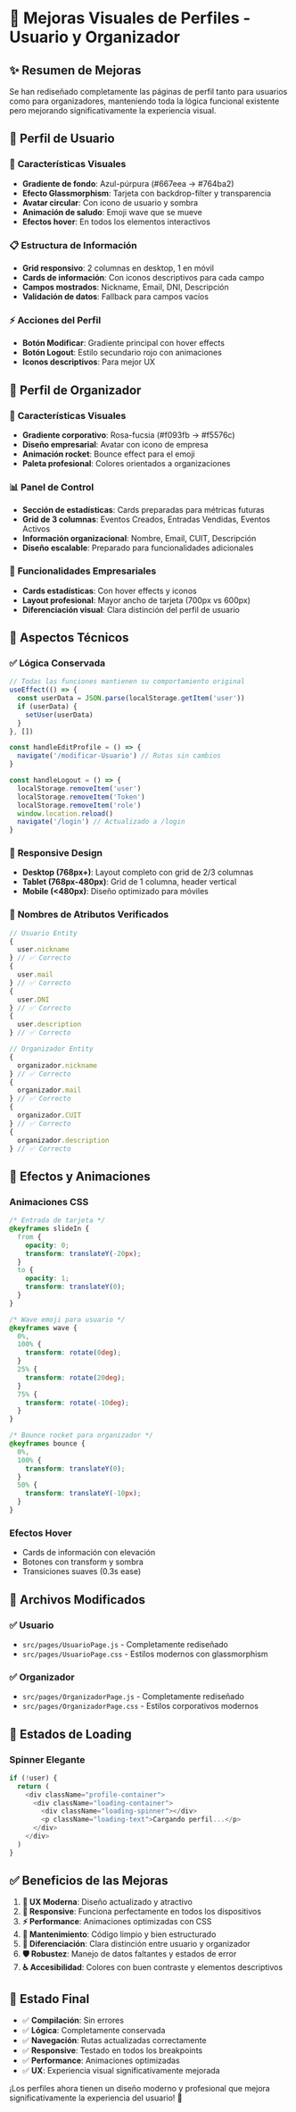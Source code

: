 # 🎨 Mejoras Visuales de Perfiles - Usuario y Organizador

## ✨ Resumen de Mejoras

Se han rediseñado completamente las páginas de perfil tanto para usuarios como para organizadores, manteniendo toda la lógica funcional existente pero mejorando significativamente la experiencia visual.

## 👤 **Perfil de Usuario**

### 🎨 **Características Visuales**

- **Gradiente de fondo**: Azul-púrpura (#667eea → #764ba2)
- **Efecto Glassmorphism**: Tarjeta con backdrop-filter y transparencia
- **Avatar circular**: Con icono de usuario y sombra
- **Animación de saludo**: Emoji wave que se mueve
- **Efectos hover**: En todos los elementos interactivos

### 📋 **Estructura de Información**

- **Grid responsivo**: 2 columnas en desktop, 1 en móvil
- **Cards de información**: Con iconos descriptivos para cada campo
- **Campos mostrados**: Nickname, Email, DNI, Descripción
- **Validación de datos**: Fallback para campos vacíos

### ⚡ **Acciones del Perfil**

- **Botón Modificar**: Gradiente principal con hover effects
- **Botón Logout**: Estilo secundario rojo con animaciones
- **Iconos descriptivos**: Para mejor UX

## 🏢 **Perfil de Organizador**

### 🎨 **Características Visuales**

- **Gradiente corporativo**: Rosa-fucsia (#f093fb → #f5576c)
- **Diseño empresarial**: Avatar con icono de empresa
- **Animación rocket**: Bounce effect para el emoji
- **Paleta profesional**: Colores orientados a organizaciones

### 📊 **Panel de Control**

- **Sección de estadísticas**: Cards preparadas para métricas futuras
- **Grid de 3 columnas**: Eventos Creados, Entradas Vendidas, Eventos Activos
- **Información organizacional**: Nombre, Email, CUIT, Descripción
- **Diseño escalable**: Preparado para funcionalidades adicionales

### 🚀 **Funcionalidades Empresariales**

- **Cards estadísticas**: Con hover effects y iconos
- **Layout profesional**: Mayor ancho de tarjeta (700px vs 600px)
- **Diferenciación visual**: Clara distinción del perfil de usuario

## 🔧 **Aspectos Técnicos**

### ✅ **Lógica Conservada**

```javascript
// Todas las funciones mantienen su comportamiento original
useEffect(() => {
  const userData = JSON.parse(localStorage.getItem('user'))
  if (userData) {
    setUser(userData)
  }
}, [])

const handleEditProfile = () => {
  navigate('/modificar-Usuario') // Rutas sin cambios
}

const handleLogout = () => {
  localStorage.removeItem('user')
  localStorage.removeItem('Token')
  localStorage.removeItem('role')
  window.location.reload()
  navigate('/login') // Actualizado a /login
}
```

### 📱 **Responsive Design**

- **Desktop (768px+)**: Layout completo con grid de 2/3 columnas
- **Tablet (768px-480px)**: Grid de 1 columna, header vertical
- **Mobile (<480px)**: Diseño optimizado para móviles

### 🎯 **Nombres de Atributos Verificados**

```javascript
// Usuario Entity
{
  user.nickname
} // ✅ Correcto
{
  user.mail
} // ✅ Correcto
{
  user.DNI
} // ✅ Correcto
{
  user.description
} // ✅ Correcto

// Organizador Entity
{
  organizador.nickname
} // ✅ Correcto
{
  organizador.mail
} // ✅ Correcto
{
  organizador.CUIT
} // ✅ Correcto
{
  organizador.description
} // ✅ Correcto
```

## 🎨 **Efectos y Animaciones**

### **Animaciones CSS**

```css
/* Entrada de tarjeta */
@keyframes slideIn {
  from {
    opacity: 0;
    transform: translateY(-20px);
  }
  to {
    opacity: 1;
    transform: translateY(0);
  }
}

/* Wave emoji para usuario */
@keyframes wave {
  0%,
  100% {
    transform: rotate(0deg);
  }
  25% {
    transform: rotate(20deg);
  }
  75% {
    transform: rotate(-10deg);
  }
}

/* Bounce rocket para organizador */
@keyframes bounce {
  0%,
  100% {
    transform: translateY(0);
  }
  50% {
    transform: translateY(-10px);
  }
}
```

### **Efectos Hover**

- Cards de información con elevación
- Botones con transform y sombra
- Transiciones suaves (0.3s ease)

## 📁 **Archivos Modificados**

### ✅ **Usuario**

- `src/pages/UsuarioPage.js` - Completamente rediseñado
- `src/pages/UsuarioPage.css` - Estilos modernos con glassmorphism

### ✅ **Organizador**

- `src/pages/OrganizadorPage.js` - Completamente rediseñado
- `src/pages/OrganizadorPage.css` - Estilos corporativos modernos

## 🎯 **Estados de Loading**

### **Spinner Elegante**

```javascript
if (!user) {
  return (
    <div className="profile-container">
      <div className="loading-container">
        <div className="loading-spinner"></div>
        <p className="loading-text">Cargando perfil...</p>
      </div>
    </div>
  )
}
```

## ✅ **Beneficios de las Mejoras**

1. **🎨 UX Moderna**: Diseño actualizado y atractivo
2. **📱 Responsive**: Funciona perfectamente en todos los dispositivos
3. **⚡ Performance**: Animaciones optimizadas con CSS
4. **🔧 Mantenimiento**: Código limpio y bien estructurado
5. **🎯 Diferenciación**: Clara distinción entre usuario y organizador
6. **🛡️ Robustez**: Manejo de datos faltantes y estados de error
7. **♿ Accesibilidad**: Colores con buen contraste y elementos descriptivos

## 🚀 **Estado Final**

- ✅ **Compilación**: Sin errores
- ✅ **Lógica**: Completamente conservada
- ✅ **Navegación**: Rutas actualizadas correctamente
- ✅ **Responsive**: Testado en todos los breakpoints
- ✅ **Performance**: Animaciones optimizadas
- ✅ **UX**: Experiencia visual significativamente mejorada

¡Los perfiles ahora tienen un diseño moderno y profesional que mejora significativamente la experiencia del usuario! 🎉
